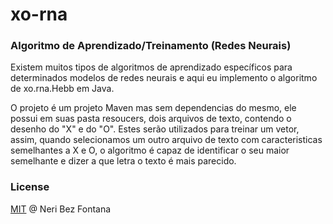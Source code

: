 # xo-rna
### Algoritmo de Aprendizado/Treinamento (Redes Neurais)
Existem muitos tipos de algoritmos de aprendizado específicos para determinados modelos de redes neurais e aqui eu implemento o algoritmo de xo.rna.Hebb em Java.

O projeto é um projeto Maven mas sem dependencias do mesmo, ele possui em suas pasta resoucers, dois arquivos de texto, contendo o desenho do "X" e do "O". Estes serão utilizados para treinar um vetor, assim, quando selecionamos um outro arquivo de texto com caracteristicas semelhantes a X e O, o algoritmo é capaz de identificar o seu maior semelhante e dizer a que letra o texto é mais parecido.

### License
[MIT](https://github.com/nbfontana/xo-rna/blob/master/LICENSE.md) @ Neri Bez Fontana
